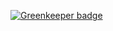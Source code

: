 

[![Greenkeeper badge](https://badges.greenkeeper.io/drav96/info-streaming-server.svg)](https://greenkeeper.io/)